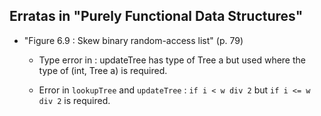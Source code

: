 Erratas in "Purely Functional Data Structures"
----------------------------------------------

- "Figure 6.9 : Skew binary random-access list" (p. 79)
  * Type error in  : updateTree has type of Tree a
    but used where the type of (int, Tree a) is required.

  * Error in `lookupTree` and `updateTree` : `if i < w div 2`
    but `if i <= w div 2` is required.
  
